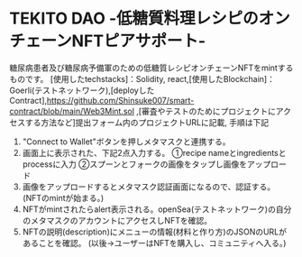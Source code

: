 # TEKITO DAO -低糖質料理レシピのオンチェーンNFTピアサポート-
糖尿病患者及び糖尿病予備軍のための低糖質レシピオンチェーンNFTをmintするものです。
[使用したtechstacks]：Solidity, react,[使用したBlockchain]：Goerli(テストネットワーク),[deployしたContract],https://github.com/Shinsuke007/smart-contract/blob/main/Web3Mint.sol
,[審査やテストのためにプロジェクトにアクセスする方法など]提出フォーム内のプロジェクトURLに記載,
手順は下記
1. "Connect to Wallet"ボタンを押しメタマスクと連携する。
2. 画面上に表示された、下記2点入力する。
   ①recipe nameとingredientsとprocessに入力
   ②スプーンとフォークの画像をタップし画像をアップロード
3. 画像をアップロードするとメタマスク認証画面になるので、認証する。(NFTのmintが始まる。)
4. NFTがmintされたらalert表示される。openSea(テストネットワーク)の自分のメタマスクのアカウントにアクセスしNFTを確認。
5. NFTの説明(description)にメニューの情報(材料と作り方)のJSONのURLがあることを確認。
(以後→ユーザーはNFTを購入し、コミュニティへ入る。)

